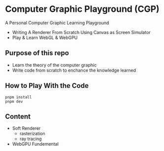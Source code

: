 # Computer Graphic Playground (CGP)

A Personal Computer Graphic Learning Playground
- Writing A Renderer From Scratch Using Canvas as Screen Simulator
- Play & Learn WebGL & WebGPU


## Purpose of this repo

 - Learn the theory of the computer graphic
 - Write code from scratch to enchance the knowledge learned

## How to Play With the Code

```
pnpm install
pnpm dev
```

## Content

- Soft Renderer
  - rasterization
  - ray tracing
- WebGPU Fundemental

